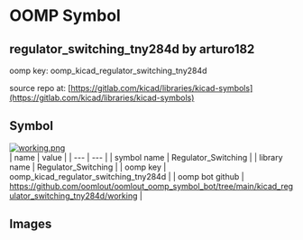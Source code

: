 # OOMP Symbol  
## regulator_switching_tny284d  by arturo182  
  
oomp key: oomp_kicad_regulator_switching_tny284d  
  
source repo at: [https://gitlab.com/kicad/libraries/kicad-symbols](https://gitlab.com/kicad/libraries/kicad-symbols)  
## Symbol  
  
[![working.png](working_600.png)](working.png)  
| name | value | 
| --- | --- | 
| symbol name | Regulator_Switching | 
| library name | Regulator_Switching | 
| oomp key | oomp_kicad_regulator_switching_tny284d | 
| oomp bot github | https://github.com/oomlout/oomlout_oomp_symbol_bot/tree/main/kicad_regulator_switching_tny284d/working | 
## Images  
